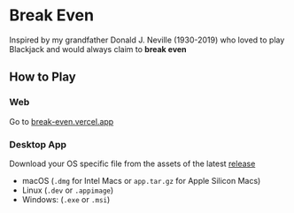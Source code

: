 # Break Even

Inspired by my grandfather Donald J. Neville (1930-2019) who loved to play Blackjack and would always claim to **break even**

## How to Play

### Web

Go to [break-even.vercel.app](break-even.vercel.app)

### Desktop App

Download your OS specific file from the assets of the latest [release](https://github.com/lineville/break-even/releases/latest)
  - macOS (`.dmg` for Intel Macs or `app.tar.gz` for Apple Silicon Macs)
  - Linux (`.dev` or `.appimage`)
  - Windows: (`.exe` or `.msi`)
  
